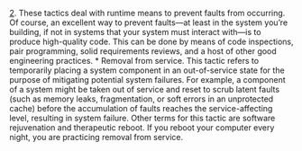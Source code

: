 [2](ch04.xhtml#ch04fn2). These tactics deal with runtime means to prevent faults from occurring. Of course, an excellent way to prevent faults—at least in the system you’re building, if not in systems that your system must interact with—is to produce high-quality code. This can be done by means of code inspections, pair programming, solid requirements reviews, and a host of other good engineering practices. *  Removal from service. This tactic refers to temporarily placing a system component in an out-of-service state for the purpose of mitigating potential system failures. For example, a component of a system might be taken out of service and reset to scrub latent faults (such as memory leaks, fragmentation, or soft errors in an unprotected cache) before the accumulation of faults reaches the service-affecting level, resulting in system failure. Other terms for this tactic are software rejuvenation and therapeutic reboot. If you reboot your computer every night, you are practicing removal from service.